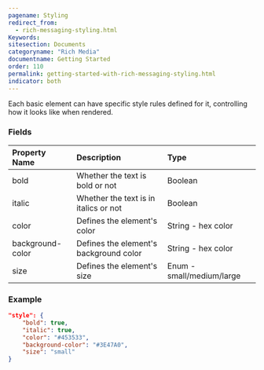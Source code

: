 ```yaml
---
pagename: Styling
redirect_from:
  - rich-messaging-styling.html
Keywords:
sitesection: Documents
categoryname: "Rich Media"
documentname: Getting Started
order: 110
permalink: getting-started-with-rich-messaging-styling.html
indicator: both
---
```


Each basic element can have specific style rules defined for it, controlling how it looks like when rendered.

### Fields

| Property Name | Description | Type |
| :--- | :--- | :--- |
| bold | Whether the text is bold or not | Boolean |
| italic | Whether the text is in italics or not | Boolean |
| color | Defines the element's color | String - hex color |
| background-color | Defines the element's background color | String - hex color |
| size | Defines the element's size | Enum - small/medium/large |

### Example

```json
"style": {
	"bold": true,
	"italic": true,
	"color": "#453533",
	"background-color": "#3E47A0",
	"size": "small"
}
```
